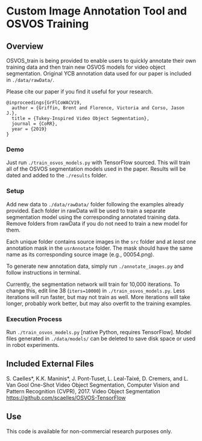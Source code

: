 # Custom Image Annotation Tool and OSVOS Training

## Overview
OSVOS_train is being provided to enable users to quickly annotate their own training data and then train new OSVOS models for video object segmentation.
Original YCB annotation data used for our paper is included in ``./data/rawData/``.

Please cite our paper if you find it useful for your research.
```
@inproceedings{GrFlCoWACV19,
  author = {Griffin, Brent and Florence, Victoria and Corso, Jason J.},
  title = {Tukey-Inspired Video Object Segmentation},
  journal = {CoRR},
  year = {2019}
}
```

### Demo
Just run ``./train_osvos_models.py`` with TensorFlow sourced.
This will train all of the OSVOS segmentation models used in the paper.
Results will be dated and added to the ``./results`` folder.

### Setup
Add new data to ``./data/rawData/`` folder following the examples already provided.
Each folder in rawData will be used to train a separate segmentation model using the corresponding annotated training data.
Remove folders from rawData if you do not need to train a new model for them.

Each unique folder contains source images in the ``src`` folder and at _least_ one annotation mask in the ``usrAnnotate`` folder.
The mask should have the same name as its corresponding source image (e.g., 00054.png).

To generate new annotation data, simply run ``./annotate_images.py`` and follow instructions in terminal.

Currently, the segmentation network will train for 10,000 iterations.
To change this, edit line 38 (``iters=10000``) in  ``./train_osvos_models.py``.
Less iterations will run faster, but may not train as well.
More iterations will take longer, probably work better, but may also overfit to the training examples.

### Execution Process
Run ``./train_osvos_models.py`` [native Python, requires TensorFlow].
Model files generated in ``./data/models/`` can be deleted to save disk space or used in robot experiments.

## Included External Files

S. Caelles*, K.K. Maninis*, J. Pont-Tuset, L. Leal-Taixé, D. Cremers, and L. Van Gool
One-Shot Video Object Segmentation, Computer Vision and Pattern Recognition (CVPR), 2017.
	Video Object Segmentation
	https://github.com/scaelles/OSVOS-TensorFlow

## Use

This code is available for non-commercial research purposes only.